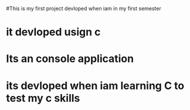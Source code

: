 #This is my first project devloped when iam in my first semester 
# it devloped usign c 
# Its an console application 
# its devloped when iam learning C to test my c skills
